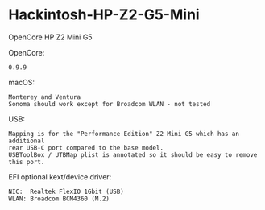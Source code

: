 # Hackintosh-HP-Z2-G5-Mini
OpenCore HP Z2 Mini G5


OpenCore:

    0.9.9


macOS: 

    Monterey and Ventura
    Sonoma should work except for Broadcom WLAN - not tested


USB:

    Mapping is for the "Performance Edition" Z2 Mini G5 which has an additional
    rear USB-C port compared to the base model.
    USBToolBox / UTBMap plist is annotated so it should be easy to remove this port.


EFI optional kext/device driver:

    NIC:  Realtek FlexIO 1Gbit (USB)
    WLAN: Broadcom BCM4360 (M.2)
